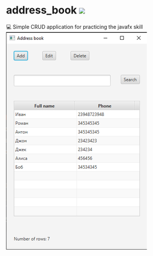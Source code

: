 # address_book <img src='https://bettercodehub.com/edge/badge/onaxiz/address_book?branch=master'>
:computer: Simple CRUD application for practicing the javafx skill
![Иллюстрация к проекту](https://github.com/onaxiz/address_book/blob/master/images/Screenshot_2.png)
